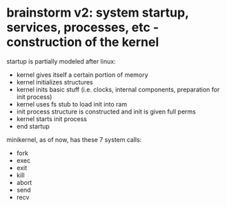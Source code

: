 # brainstorm v2: system startup, services, processes, etc - construction of the kernel

startup is partially modeled after linux:

- kernel gives itself a certain portion of memory
- kernel initializes structures
- kernel inits basic stuff (i.e. clocks, internal components, preparation for init process)
- kernel uses fs stub to load init into ram
- init process structure is constructed and init is given full perms
- kernel starts init process
- end startup

minikernel, as of now, has these 7 system calls:

- fork
- exec
- exit
- kill
- abort
- send
- recv